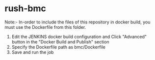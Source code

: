 # rush-bmc

Note:- In-order to include the files of this repository in docker build, you must use the Dockerfile from this folder.

1) Edit the JENKINS docker build configuration and Click "Advanced" button in the "Docker Build and Publish" section
2) Specify the Dockerfile path as bmc/Dockerfile
3) Save and run the job

